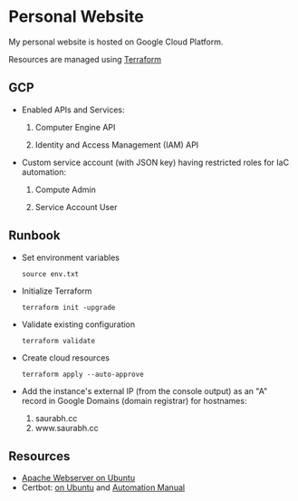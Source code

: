 # Personal Website

My personal website is hosted on Google Cloud Platform.

Resources are managed using [Terraform][1]


## GCP

+ Enabled APIs and Services:

  1. Computer Engine API

  2. Identity and Access Management (IAM) API

+ Custom service account (with JSON key) having restricted roles for IaC automation:

  1. Compute Admin

  2. Service Account User


## Runbook

+ Set environment variables

  `source env.txt`

+ Initialize Terraform

  `terraform init -upgrade`

+ Validate existing configuration

  `terraform validate`

+ Create cloud resources

  `terraform apply --auto-approve`

+ Add the instance's external IP (from the console output) as an "A" record in Google Domains (domain registrar) for hostnames:

  1. saurabh.cc
  2. www<nowiki/>.saurabh<nowiki/>.cc


## Resources

+ [Apache Webserver on Ubuntu][3]
+ Certbot: [on Ubuntu][2] and [Automation Manual][4]

[1]: https://www.terraform.io/
[2]: https://www.digitalocean.com/community/tutorials/how-to-set-up-apache-virtual-hosts-on-ubuntu-18-04
[3]: https://certbot.eff.org/instructions?ws=apache&os=ubuntufocal
[4]: https://manpages.ubuntu.com/manpages/bionic/en/man1/certbot.1.html
